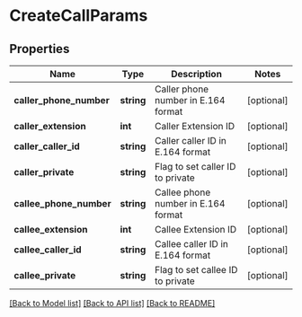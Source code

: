 # CreateCallParams

## Properties
Name | Type | Description | Notes
------------ | ------------- | ------------- | -------------
**caller_phone_number** | **string** | Caller phone number in E.164 format | [optional] 
**caller_extension** | **int** | Caller Extension ID | [optional] 
**caller_caller_id** | **string** | Caller caller ID in E.164 format | [optional] 
**caller_private** | **string** | Flag to set caller ID to private | [optional] 
**callee_phone_number** | **string** | Callee phone number in E.164 format | [optional] 
**callee_extension** | **int** | Callee Extension ID | [optional] 
**callee_caller_id** | **string** | Callee caller ID in E.164 format | [optional] 
**callee_private** | **string** | Flag to set callee ID to private | [optional] 

[[Back to Model list]](../README.md#documentation-for-models) [[Back to API list]](../README.md#documentation-for-api-endpoints) [[Back to README]](../README.md)


